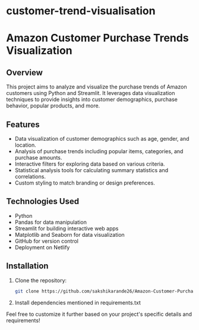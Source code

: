 # customer-trend-visualisation
# Amazon Customer Purchase Trends Visualization

## Overview
This project aims to analyze and visualize the purchase trends of Amazon customers using Python and Streamlit. It leverages data visualization techniques to provide insights into customer demographics, purchase behavior, popular products, and more.

## Features
- Data visualization of customer demographics such as age, gender, and location.
- Analysis of purchase trends including popular items, categories, and purchase amounts.
- Interactive filters for exploring data based on various criteria.
- Statistical analysis tools for calculating summary statistics and correlations.
- Custom styling to match branding or design preferences.

## Technologies Used
- Python
- Pandas for data manipulation
- Streamlit for building interactive web apps
- Matplotlib and Seaborn for data visualization
- GitHub for version control
- Deployment on Netlify

## Installation
1. Clone the repository:
   ```bash
   git clone https://github.com/sakshikarande26/Amazon-Customer-Purchase-Trends-Visualisation-.git
2. Install dependencies mentioned in requirements.txt


Feel free to customize it further based on your project's specific details and requirements!
